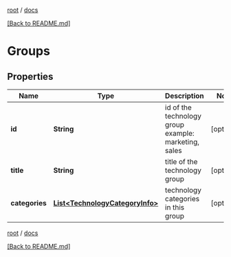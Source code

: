 [root](./../ "root") / [docs](./ "docs")

[[Back to README.md]](./../README.md "[Back to README.md]")

# Groups

## Properties

| Name | Type | Description | Notes |
|------------ | ------------- | ------------- | -------------|
|**id** | **String** | id of the technology group example: marketing, sales |  [optional] |
|**title** | **String** | title of the technology group |  [optional] |
|**categories** | [**List&lt;TechnologyCategoryInfo&gt;**](TechnologyCategoryInfo.md) | technology categories in this group |  [optional] |

[root](./../ "root") / [docs](./ "docs")

[[Back to README.md]](./../README.md "[Back to README.md]")
